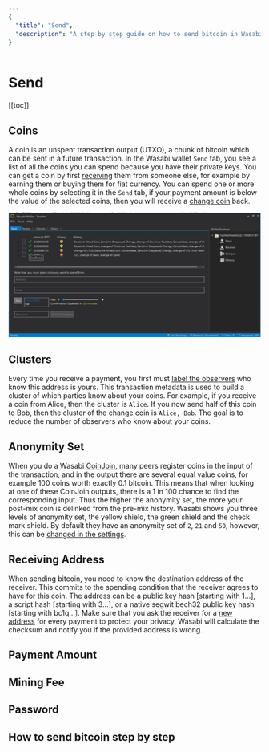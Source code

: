 ```yaml
---
{
  "title": "Send",
  "description": "A step by step guide on how to send bitcoin in Wasabi. This is the Wasabi documentation, an archive of knowledge about the open-source, non-custodial and privacy-focused Bitcoin wallet for desktop."
}
---
```


# Send

[[toc]]

## Coins

A coin is an unspent transaction output (UTXO), a chunk of bitcoin which can be sent in a future transaction.
In the Wasabi wallet `Send` tab, you see a list of all the coins you can spend because you have their private keys.
You can get a coin by first [receiving](/using-wasabi/Receive.md) them from someone else, for example by earning them or buying them for fiat currency.
You can spend one or more whole coins by selecting it in the `Send` tab, if your payment amount is below the value of the selected coins, then you will receive a [change coin](/using-wasabi/Change.md) back.

![](/Send.png)

## Clusters

Every time you receive a payment, you first must [label the observers](/using-wasabi/Receive.md#the-importance-of-labeling) who know this address is yours.
This transaction metadata is used to build a cluster of which parties know about your coins.
For example, if you receive a coin from Alice, then the cluster is `Alice`. 
If you now send half of this coin to Bob, then the cluster of the change coin is `Alice, Bob`.
The goal is to reduce the number of observers who know about your coins.

## Anonymity Set

When you do a Wasabi [CoinJoin](/using-wasabi/CoinJoin.md), many peers register coins in the input of the transaction, and in the output there are several equal value coins, for example 100 coins worth exactly 0.1 bitcoin.
This means that when looking at one of these CoinJoin outputs, there is a 1 in 100 chance to find the corresponding input.
Thus the higher the anonymity set, the more your post-mix coin is delinked from the pre-mix history.
Wasabi shows you three levels of anonymity set, the yellow shield, the green shield and the check mark shield.
By default they have an anonymity set of `2`, `21` and `50`, however, this can be [changed in the settings](/FAQ/FAQ-UseWasabi.md#how-can-i-change-the-anonset-target).

## Receiving Address

When sending bitcoin, you need to know the destination address of the receiver.
This commits to the spending condition that the receiver agrees to have for this coin.
The address can be a public key hash [starting with 1...], a script hash [starting with 3...], or a native segwit bech32 public key hash [starting with bc1q...].
Make sure that you ask the receiver for a [new address](/using-wasabi/AddressReuse.md) for every payment to protect your privacy.
Wasabi will calculate the checksum and notify you if the provided address is wrong.

## Payment Amount

## Mining Fee

## Password

## How to send bitcoin step by step

